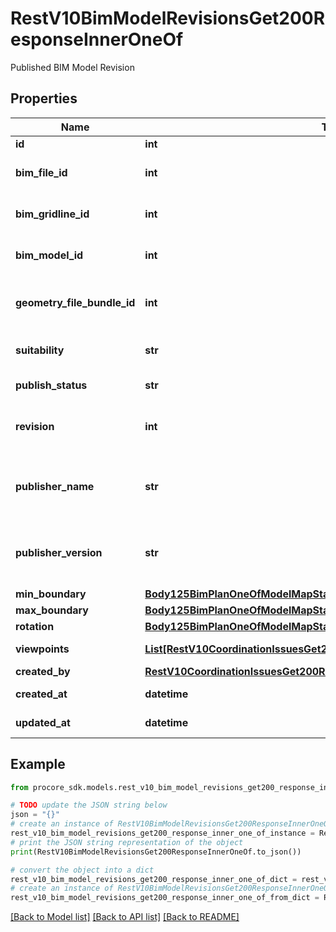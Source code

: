 # RestV10BimModelRevisionsGet200ResponseInnerOneOf

Published BIM Model Revision

## Properties

Name | Type | Description | Notes
------------ | ------------- | ------------- | -------------
**id** | **int** | ID | [optional] 
**bim_file_id** | **int** | ID of the associated BIM File | [optional] 
**bim_gridline_id** | **int** | ID of the associated Gridline | [optional] 
**bim_model_id** | **int** | ID of the associated BIM Model | [optional] 
**geometry_file_bundle_id** | **int** | ID of the associated geometry file bundle | [optional] 
**suitability** | **str** | Suitability of the revision | [optional] 
**publish_status** | **str** | Status of the revision | [optional] 
**revision** | **int** | The sequential revision count | [optional] 
**publisher_name** | **str** | Name of application publishing the model revision | [optional] 
**publisher_version** | **str** | Version of application publishing the model revision | [optional] 
**min_boundary** | [**Body125BimPlanOneOfModelMapStart**](Body125BimPlanOneOfModelMapStart.md) |  | [optional] 
**max_boundary** | [**Body125BimPlanOneOfModelMapStart**](Body125BimPlanOneOfModelMapStart.md) |  | [optional] 
**rotation** | [**Body125BimPlanOneOfModelMapStart**](Body125BimPlanOneOfModelMapStart.md) |  | [optional] 
**viewpoints** | [**List[RestV10CoordinationIssuesGet200ResponseInnerAllOfViewpointsInner]**](RestV10CoordinationIssuesGet200ResponseInnerAllOfViewpointsInner.md) | An array of viewpoints | [optional] 
**created_by** | [**RestV10CoordinationIssuesGet200ResponseInnerAllOfAssignee**](RestV10CoordinationIssuesGet200ResponseInnerAllOfAssignee.md) |  | [optional] 
**created_at** | **datetime** | Created date | [optional] 
**updated_at** | **datetime** | Updated date | [optional] 

## Example

```python
from procore_sdk.models.rest_v10_bim_model_revisions_get200_response_inner_one_of import RestV10BimModelRevisionsGet200ResponseInnerOneOf

# TODO update the JSON string below
json = "{}"
# create an instance of RestV10BimModelRevisionsGet200ResponseInnerOneOf from a JSON string
rest_v10_bim_model_revisions_get200_response_inner_one_of_instance = RestV10BimModelRevisionsGet200ResponseInnerOneOf.from_json(json)
# print the JSON string representation of the object
print(RestV10BimModelRevisionsGet200ResponseInnerOneOf.to_json())

# convert the object into a dict
rest_v10_bim_model_revisions_get200_response_inner_one_of_dict = rest_v10_bim_model_revisions_get200_response_inner_one_of_instance.to_dict()
# create an instance of RestV10BimModelRevisionsGet200ResponseInnerOneOf from a dict
rest_v10_bim_model_revisions_get200_response_inner_one_of_from_dict = RestV10BimModelRevisionsGet200ResponseInnerOneOf.from_dict(rest_v10_bim_model_revisions_get200_response_inner_one_of_dict)
```
[[Back to Model list]](../README.md#documentation-for-models) [[Back to API list]](../README.md#documentation-for-api-endpoints) [[Back to README]](../README.md)


